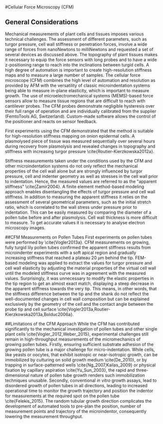 #Cellular Force Microscopy (CFM)

## General Considerations ##

Mechanical measurements of plant cells and tissues imposes  various technical challenges. The assessment of different parameters, such as turgor pressure, cell wall stiffness or penetration forces, involve a wide range of forces from nanoNewtons to milliNewtons and requested a set of  several devices as discussed above. The topography of plant tissues makes it necessary to equip the force sensors with long probes and to have a wide z-positioning range to reach into the inclinations between turgid cells. A high degree of automation is important to create high-resolution stiffness maps and to measure a large number of samples. The cellular force microscope (CFM) combines the high level of automation and resolution as provided by AFM with the versatility of classic microindentation systems being able to measure in-plane elasticity, which is important to measure growth. The use of microelectromechanical systems (MEMS)-based force sensors allow to measure tissue regions that are difficult to reach with cantilever probes. The CFM probes demonstrate negligible hysteresis over their full range of operation and are individually calibrated from the supplier (FemtoTools AG, Switzerland).  Custom-made software allows the control of the positioner and reacts on sensor feedback.

First experiments using the CFM demonstrated that the method is suitable for high-resolution stiffness mapping on onion epidermal cells. A plasmolysed piece of tissue was measured sequentially over several hours during recovery from plasmolysis and revealed changes in topography and stiffness with increasing turgor pressure \cite{Routier-Kierzkowska2012a}.

Stiffness measurements taken under the conditions used by the CFM and other microindentation systems do not only reflect the mechanical properties of the cell wall alone but are strongly influenced by turgor pressure, cell and indenter geometry as well as stresses in the cell wall prior to indentation. Hence, the measured values are referred to as the "apparent stiffness" \cite{Zamir2004}. A finite element method-based modeling approach enables disentangling the effects of turgor pressure and cell wall stiffness. In addition to measuring the apparent stiffness it relies on the assessment of several geometrical parameters, such as the initial stretch ratio, which is correlated to the wall stress under pressure prior to indentation. This can be easily measured by comparing the diameter of a pollen tube before and after plasmolysis. Cell wall thickness is more difficult to measure. To get accurate values it is necessary to analyse electron microscopy images.

##CFM Measurements on Pollen Tubes
First experiments on pollen tubes were performed by \cite{Vogler2013a}. CFM measurements on growing, fully turgid lily pollen tubes confirmed the apparent stiffness results from microindenter experiments with a soft apical region and gradually increasing stiffness that reached a plateau 20 µm behind the tip. FEM-based modeling was applied to extract the values for turgor pressure and cell wall elasticity by adjusting the material properties of the virtual cell wall until the modeled stiffness curve was in agreement with the measured values. Surprisingly, it was unnecessary to modify the elastic properties in the tip region to get an almost exact match, displaying a steep decrease in the apparent stiffness towards the very tip. This means, in other words, that the stiffness difference between the tip and the shank do not reflect the well-documented changes in cell wall composition but can be explained exclusively by the geometry of the cell and the contact angle between the probe tip and cell surface \cite{Vogler2013a,Routier-Kierzkowska2013a,Bolduc2006a}.


##Limitations of the CFM Approach
While the CFM has contributed significantly to the mechanical investigation of pollen tubes and other single plant cells \cite{Vogler_2012,Weber_2015}, experimental challenges still remain in high-throughput measurements of the micromechanics of growing pollen tubes. Firstly, ensuring sufficient substrate adhesion of the growing pollen tube is a major challenge for micro-indentation. While cells, like yeasts or oocytes, that exhibit isotropic or near-isotropic growth, can be immobilized by culturing on solid growth medium \cite{De_2010}, or by trapping in surface-patterned wells \cite{Ng_2007,Kailas_2009} or physical fixation by capillary aspiration \cite{Yu_Sun_2003}, the rapid and three-dimensional nature of pollen tube growth renders such immobilization techniques unusable. Secondly, conventional _in vitro_ growth assays, lead to disordered growth of pollen tubes in all directions, leading to increased operational time to monitor the growth trajectory and position the indentor for measurements at the required spot on the pollen tube \cite{Felekis_2015}. The random tubular growth direction complicates the development of automated tools to pre-plan the position, number of measurement points and trajectory of the microindentor, consequently lowering the measurement throughput. 